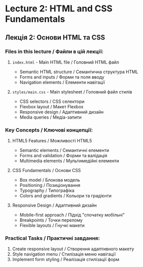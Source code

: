 # Lecture 2: HTML and CSS Fundamentals
## Лекція 2: Основи HTML та CSS

### Files in this lecture / Файли в цій лекції:

1. `index.html` - Main HTML file / Головний HTML файл
   - Semantic HTML structure / Семантична структура HTML
   - Forms and inputs / Форми та поля вводу
   - Navigation elements / Елементи навігації

2. `styles/main.css` - Main stylesheet / Головний файл стилів
   - CSS selectors / CSS селектори
   - Flexbox layout / Макет Flexbox
   - Responsive design / Адаптивний дизайн
   - Media queries / Медіа-запити

### Key Concepts / Ключові концепції:

1. HTML5 Features / Можливості HTML5
   - Semantic elements / Семантичні елементи
   - Forms and validation / Форми та валідація
   - Multimedia elements / Мультимедійні елементи

2. CSS Fundamentals / Основи CSS
   - Box model / Блокова модель
   - Positioning / Позиціонування
   - Typography / Типографіка
   - Colors and gradients / Кольори та градієнти

3. Responsive Design / Адаптивний дизайн
   - Mobile-first approach / Підхід "спочатку мобільні"
   - Breakpoints / Точки перелому
   - Flexible layouts / Гнучкі макети

### Practical Tasks / Практичні завдання:
1. Create responsive layout / Створення адаптивного макету
2. Style navigation menu / Стилізація меню навігації
3. Implement form styling / Реалізація стилізації форм 
